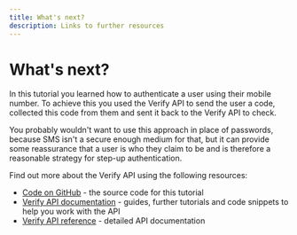 ```yaml
---
title: What's next?
description: Links to further resources
---
```


# What's next?

In this tutorial you learned how to authenticate a user using their mobile number. To achieve this you used the Verify API to send the user a code, collected this code from them and sent it back to the Verify API to check.

You probably wouldn't want to use this approach in place of passwords, because SMS isn't a secure enough medium for that, but it can provide some reassurance that a user is who they claim to be and is therefore a reasonable strategy for step-up authentication.

Find out more about the Verify API using the following resources:

* [Code on GitHub](https://github.com/nexmo-community/python-stepup-auth) - the source code for this tutorial
* [Verify API documentation](/verify) - guides, further tutorials and code snippets to help you work with the API
* [Verify API reference](/api/verify) - detailed API documentation